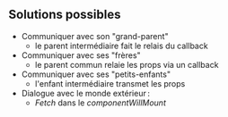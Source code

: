 ## Solutions possibles

* Communiquer avec son "grand-parent"
  * le parent intermédiaire fait le relais du callback
* Communiquer avec ses "frères"
  * le parent commun relaie les props via un callback
* Communiquer avec ses "petits-enfants"
  * l'enfant intermédiaire transmet les props
* Dialogue avec le monde extérieur :
  * *Fetch* dans le *componentWillMount*
